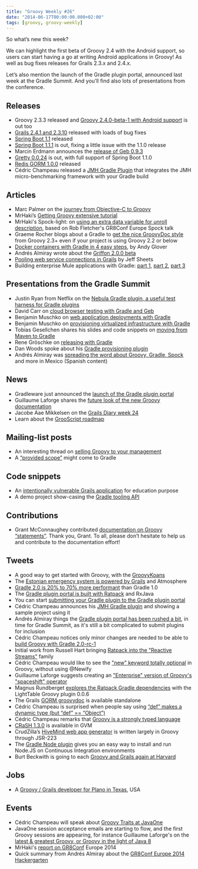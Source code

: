 ```yaml
---
title: "Groovy Weekly #26"
date: "2014-06-17T00:00:00.000+02:00"
tags: [groovy, groovy-weekly]
---
```


So what’s new this week?

We can highlight the first beta of Groovy 2.4 with the Android support, so users can start having a go at writing Android applications in Groovy! As well as bug fixes releases for Grails 2.3.x and 2.4.x.

Let’s also mention the launch of the Gradle plugin portal, announced last week at the Gradle Summit. And you’ll find also lots of presentations from the conference.

## Releases

*   Groovy 2.3.3 released and [Groovy 2.4.0-beta-1 with Android support](http://glaforge.appspot.com/article/groovy-2-3-3-and-groovy-2-4-beta-1-with-android-support) is out too
*   [Grails 2.4.1 and 2.3.10](https://twitter.com/grailsframework/status/478908515130830848) released with loads of bug fixes
*   [Spring Boot 1.1](https://spring.io/blog/2014/06/10/spring-boot-1-1-ga-released) released
*   [Spring Boot 1.1.1](https://twitter.com/springboot/status/476821967018799104) is out, fixing a little issue with the 1.1.0 release
*   Marcin Erdmann announces the [release of Geb 0.9.3](http://grails.1312388.n4.nabble.com/ANN-Geb-0-9-3-released-td4657113.html)
*   [Gretty 0.0.24](https://twitter.com/andreyhihlovski/status/476615698262007808) is out, with full support of Spring Boot 1.1.0
*   [Redis GORM 1.0.0](https://twitter.com/grailsplugins/status/477022016994672642) released
*   Cédric Champeau released a [JMH Gradle Plugin](https://github.com/melix/jmh-gradle-plugin) that integrates the JMH micro-benchmarking framework with your Gradle build

## Articles

*   Marc Palmer on the [journey from Objective-C to Groovy](http://transition.io/the-journey-from-objective-c-to-groovy/)
*   MrHaki’s [Getting Groovy extensive tutorial](http://gr8labs.org/getting-groovy/)
*   MrHaki's Spock-light: on [using an extra data variable for unroll description](http://mrhaki.blogspot.fr/2014/06/spocklight-extra-data-variables-for.html), based on Rob Fletcher's GR8Conf Europe Spock talk
*   Graeme Rocher blogs about a Gradle to [get the nice GroovyDoc style](http://grails.io/post/88656787208/generating-pretty-groovy-2-3-groovydocs-with-gradle) from Groovy 2.3+ even if your project is using Groovy 2.2 or below
*   [Docker containers with Gradle in 4 easy steps](http://thediscoblog.com/blog/2014/06/13/docker-containers-with-gradle-in-4-steps/), by Andy Glover
*   Andrés Almiray wrote about the [Griffon 2.0.0 beta](http://www.jroller.com/aalmiray/entry/griffon_2_0_0_beta)
*   [Pooling web service connections in Grails](http://www.objectpartners.com/2014/06/11/pooling-web-service-connections-in-grails/) by Jeff Sheets
*   Building enterprise Mule applications with Gradle: [part 1](http://blogs.mulesoft.org/building-mule-apps-gradle/), [part 2](http://blogs.mulesoft.org/building-mule-apps-gradle-studio/), [part 3](http://blogs.mulesoft.org/building-enterprise-apps-gradle/)

## Presentations from the Gradle Summit

*   Justin Ryan from Netflix on the [Nebula Gradle plugin, a useful test harness for Gradle plugins](http://fr.slideshare.net/quidryan/gradle-summit-2014-nebula)
*   David Carr on [cloud browser testing with Gradle and Geb](http://www.slideshare.net/davidmc24/cloud-browser-testing-with-gradle-and-geb)
*   Benjamin Muschko on [web application deployments with Gradle](https://speakerdeck.com/bmuschko/web-application-deployments-with-gradle-from-the-developers-machine-to-continuous-deployment)
*   Benjamin Muschko on [provisioning virtualized infrastructure with Gradle](https://speakerdeck.com/bmuschko/provisioning-virtualized-infrastructure-with-gradle)
*   Tobias Gesellchen shares his slides and code snippets on [moving from Maven to Gradle](http://gesellix.github.io/gradle-summit-2014/)
*   Rene Gröschke on [releasing with Gradle](http://www.slideshare.net/breskeby/releasing-with-gradle-gradle-exchange-2014)
*   Dan Woods spoke about his [Gradle provisioning plugin](https://twitter.com/varzof/status/477519220150767616)
*   Andrés Almiray was [spreading the word about Groovy, Gradle, Spock](http://grails.org.mx/2014/06/11/resumen-24ta-reunion/) and more in Mexico (Spanish content)

## News

*   Gradleware just announced the [launch of the Gradle plugin portal](http://plugins.gradle.org/)
*   Guillaume Laforge shares the [future look of the new Groovy documentation](http://beta.groovy-lang.org/docs/groovy-2.3.4-SNAPSHOT/html/documentation/)
*   Jacobe Aae Mikkelsen on the [Grails Diary week 24](http://grydeske.net/news/show/49)
*   Learn about the [GrooScript roadmap](http://grooscript.org/roadmap.html)
    
## Mailing-list posts

*   An interesting thread on [selling Groovy to your management](http://groovy.329449.n5.nabble.com/Need-help-with-quot-Groovy-sales-pitch-quot-td5720060.html)
*   A [“provided scope”](http://gradle.1045684.n5.nabble.com/Regression-list-for-1-12-td5712639.html#a5712650) might come to Gradle

## Code snippets

*   An [intentionally vulnerable Grails application](http://blog.nvisium.com/2014/06/introducing-grailsnv-vulnerable-groovy.html) for education purpose
*   A demo project show-casing the [Gradle tooling API](https://github.com/radimk/gradle-toolingApi-demo)

## Contributions

*   Grant McConnaughey contributed [documentation on Groovy “statements”](https://twitter.com/glaforge/status/478085555407040512). Thank you, Grant. To all, please don’t hesitate to help us and contribute to the documentation effort!

## Tweets

*   A good way to get started with Groovy, with the [GroovyKoans](https://twitter.com/geeky_android/status/478164163349721088)
*   The [Estonian emergency system is powered by Grails](https://twitter.com/jfarcand/status/477453724299042816) and Atmosphere
*   [Gradle 2.0 is 20% to 70% more performant](https://twitter.com/danveloper/status/477113115515953153) than Gradle 1.0
*   The [Gradle plugin portal is built with Ratpack](https://twitter.com/ratpackweb/status/477128712622579713) and RxJava
*   You can start [submitting your Gradle plugin to the Gradle plugin portal](https://twitter.com/danveloper/status/477119125966188546)
*   Cédric Champeau announces his [JMH Gradle plugin](https://twitter.com/cedricchampeau/status/478514436358275072) and showing a sample project using it
*   Andrés Almiray things the [Gradle plugin portal has been rushed a bit](https://twitter.com/aalmiray/status/477734872946319361), in time for Gradle Summit, as it's still a bit complicated to submit plugins for inclusion
*   Cédric Champeau notices only minor changes are needed to be able to [build Groovy with Gradle 2.0-rc-1](https://twitter.com/cedricchampeau/status/476638077323341824)
*   Initial work from Russell Hart bringing [Ratpack into the "Reactive Streams"](https://twitter.com/ratpackweb/status/476210105319309314) family
*   Cédric Champeau would like to see the ["new" keyword totally optional](https://twitter.com/cedricchampeau/status/476752756376891392) in Groovy, without using @Newify
*   Guillaume Laforge suggests creating an ["Enterprise" version of Groovy's "spaceshift" operator](https://twitter.com/glaforge/status/477359185253134336)
*   Magnus Rundberget [explores the Ratpack Gradle dependencies](https://twitter.com/mrundberget/status/476645367808008192) with the LightTable Groovy plugin 0.0.6
*   The Grails [GORM groovydoc](https://twitter.com/grailsframework/status/477124659574738945) is available standalone
*   Cédric Champeau is surprised when people say using [“def” makes a dynamic type (but “def” == “Object”)](https://twitter.com/cedricchampeau/status/477079037098340353)
*   Cédric Champeau remarks that [Groovy is a strongly typed language](https://twitter.com/cedricchampeau/status/477079421569212416)
*   [CRaSH 1.3.0](https://twitter.com/gvmtool/status/477425205716217856) is available in GVM
*   CrudZilla’s [HiveMind web app generator](https://twitter.com/crudzillasoft/status/477560344542334977) is written largely in Groovy through JSR-223
*   The [Gradle Node plugin](https://twitter.com/dailygrailstip/status/477860347601092610) gives you an easy way to install and run Node.JS on Continuous Integration environments
*   Burt Beckwith is going to each [Groovy and Grails again at Harvard](https://twitter.com/burtbeckwith/status/477253832120881152)

## Jobs

*   A [Groovy / Grails developer for Plano in Texas](https://twitter.com/findgrailsjobs/status/476758016680013824), USA

## Events

*   Cédric Champeau will speak about [Groovy Traits at JavaOne](https://twitter.com/CedricChampeau/status/477010580260528130)
*   JavaOne session acceptance emails are starting to flow, and the first Groovy sessions are appearing, for instance Guillaume Laforge's on the [latest & greatest Groovy, or Groovy in the light of Java 8](https://twitter.com/glaforge/status/476657140128817152)
*   MrHaki's [report on GR8Conf](http://blog.jdriven.com/2014/06/gr8conf-2014-europe-conference-report/) Europe 2014
*   Quick summary from Andrés Almiray about the [GR8Conf Europe 2014 Hackergarten](http://www.jroller.com/aalmiray/entry/hackergarten_gr8conf)